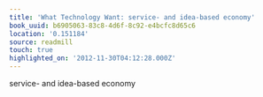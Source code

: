 ```yaml
---
title: 'What Technology Want: service- and idea-based economy'
book_uuid: b6905063-83c8-4d6f-8c92-e4bcfc8d65c6
location: '0.151184'
source: readmill
touch: true
highlighted_on: '2012-11-30T04:12:28.000Z'
---
```


service- and idea-based economy